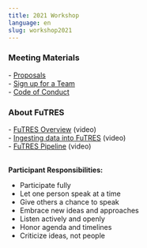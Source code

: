 ```yaml
---
title: 2021 Workshop
language: en
slug: workshop2021
---
```



<h3>Meeting Materials</h3>
- <a href="">Proposals</a> <br>
- <a href="https://docs.google.com/forms/d/e/1FAIpQLScjtVpO4TFUkFxkr54irrD48nc6k1dvnPCT04y8QZ-8WKBkVg/viewform">Sign up for a Team</a> <br>
- <a href="https://futres.org/codeofconduct/">Code of Conduct</a>


<br>

<h3>About FuTRES</h3>
- <a href="https://youtu.be/2zr7aJ_KZlI">FuTRES Overview</a> (video) <br> 
- <a href="https://www.youtube.com/watch?v=WyJKmFsUVKc">Ingesting data into FuTRES</a> (video) <br>
- <a href="https://youtu.be/tn_Rf9CQX3Y">FuTRES Pipeline</a> (video) <br> 

<br>

<strong>Participant Responsibilities: </strong> <br>
  - Participate fully <br> 
  - Let one person speak at a time <br>
  - Give others a chance to speak <br>
  - Embrace new ideas and approaches <br>
  - Listen actively and openly <br>
  - Honor agenda and timelines <br>
  - Criticize ideas, not people <br>
